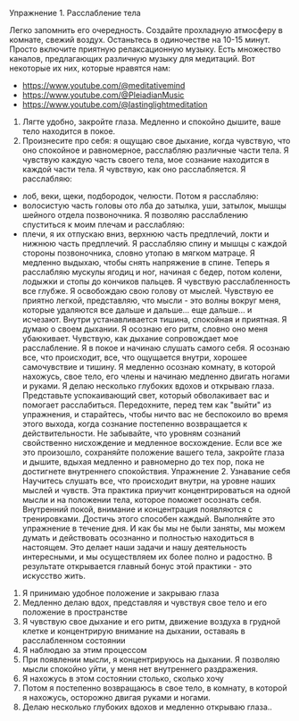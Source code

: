 Упражнение 1. Расслабление тела

Легко запомнить его очередность. Создайте прохладную атмосферу в комнате, свежий воздух. Останьтесь в одиночестве на 10-15 минут. Просто включите приятную релаксационную музыку. Есть множество каналов, предлагающих различную музыку для медитаций. Вот некоторые их них, которые нравятся нам:
- https://www.youtube.com/@meditativemind
- https://www.youtube.com/@PleiadianMusic
- https://www.youtube.com/@lastinglightmeditation
1. Лягте удобно, закройте глаза. Медленно и спокойно дышите, ваше тело находится в покое. 
2. Произнесите про себя: я ощущаю свое дыхание, когда чувствую, что оно спокойное и равномерное, расслабляю различные части тела. Я чувствую каждую часть своего тела, мое сознание находится в каждой части тела. Я чувствую, как оно расслабляется.
Я расслабляю:
- лоб, веки, щеки, подбородок, челюсти.
Потом я расслабляю:
- волосистую часть головы ото лба до затылка, уши, затылок, мышцы шейного отдела позвоночника.
Я позволяю расслаблению спуститься к моим плечам и расслабляю:
- плечи, я их отпускаю вниз, верхнюю часть предплечий, локти и нижнюю часть предплечий.
Я расслабляю спину и мышцы с каждой стороны позвоночника, словно утопаю в мягком матраце. Я медленно выдыхаю, чтобы снять напряжение в спине.
Теперь я расслабляю мускулы ягодиц и ног, начиная с бедер, потом колени, лодыжки и стопы  до кончиков пальцев. Я чувствую расслабленность все глубже.
Я освобождаю свою голову от мыслей. Чувствую ее приятно легкой, представляю, что мысли - это волны вокруг меня, которые удаляются все дальше и дальше... еще дальше... и исчезают. Внутри устанавливается тишина, спокойная и приятная.
Я думаю о своем дыхании. Я осознаю его ритм, словно оно меня убаюкивает. Чувствую, как дыхание сопровождает мое расслабление.
Я в покое и начинаю слушать самого себя. Я осознаю все, что происходит, все, что ощущается внутри, хорошее самочувствие и тишину.
Я медленно осознаю комнату, в которой нахожусь, свое тело, его члены и начинаю медленно двигать ногами и руками. 
Я делаю несколько глубоких вдохов и открываю глаза. 
Представьте успокаивающий свет, который обволакивает вас и помогает расслабиться. 
Передохните, перед тем как "выйти"  из упражнения, и старайтесь, чтобы ничто вас не беспокоило во время этого выхода, когда сознание постепенно возвращается к действительности. Не забывайте, что уровням сознаний свойственно нисхождение и медленное восхождение.
Если все же это произошло, сохраняйте положение вашего тела, закройте глаза и дышите, вдыхая медленно и равномерно до тех пор, пока не достигнете внутреннего спокойствия.
Упражнение 2. Узнавание себя
Научитесь слушать все, что происходит внутри, на уровне наших мыслей и чувств.
Эта практика приучит концентрироваться на одной мысли и на положении тела, которое поможет осознать себя. Внутренний покой, внимание и концентрация появляются с тренировками. Достичь этого способен каждый. Выполняйте это упражнение в течение дня. И как бы мы не были заняты, мы можем думать и действовать осознанно и полностью находиться в настоящем. Это делает наши задачи и нашу деятельность интересными, и мы осуществляем их более полно и радостно. В результате открывается главный бонус этой практики - это искусство жить.
1. Я принимаю удобное положение и закрываю глаза
2. Медленно делаю вдох, представляя и чувствуя свое тело и его положение в пространстве
3. Я чувствую свое дыхание и его ритм, движение воздуха в грудной клетке и концентрирую внимание на дыхании, оставаяь в расслабленном состоянии
4. Я наблюдаю за этим процессом
5. При появлении мысли, я концентрируюсь на дыхании. Я позволяю мысли спокойно уйти, у меня нет внутреннего раздражения.
6. Я нахожусь в этом состоянии столько, сколько хочу
7. Потом я постепенно возвращаюсь в свое тело, в комнату, в которой я нахожусь, осторожно двигая руками и ногами.
8. Делаю несколько глубоких вдохов и медленно открываю глаза..